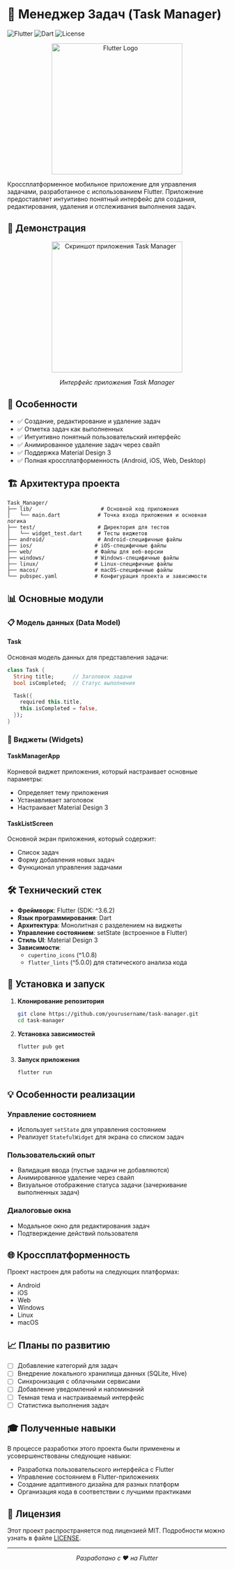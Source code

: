 # 📝 Менеджер Задач (Task Manager)

![Flutter](https://img.shields.io/badge/Flutter-3.6.2-blue.svg)
![Dart](https://img.shields.io/badge/Dart-Latest-blue.svg)
![License](https://img.shields.io/badge/License-MIT-green.svg)

<p align="center">
  <img src="https://raw.githubusercontent.com/flutter/website/master/src/_assets/image/flutter-lockup.png" alt="Flutter Logo" width="300"/>
</p>

Кроссплатформенное мобильное приложение для управления задачами, разработанное с использованием Flutter. Приложение предоставляет интуитивно понятный интерфейс для создания, редактирования, удаления и отслеживания выполнения задач.

## 📱 Демонстрация

<p align="center">
<img src="https://storage.yandexcloud.net/storage32/task_manager.png" alt="Скриншот приложения Task Manager" width="300">
</p>

<p align="center">
<i>Интерфейс приложения Task Manager</i>
</p>

## 🌟 Особенности

- ✅ Создание, редактирование и удаление задач
- ✅ Отметка задач как выполненных
- ✅ Интуитивно понятный пользовательский интерфейс
- ✅ Анимированное удаление задач через свайп
- ✅ Поддержка Material Design 3
- ✅ Полная кроссплатформенность (Android, iOS, Web, Desktop)

## 🏗️ Архитектура проекта

```
Task_Manager/
├── lib/                      # Основной код приложения
│   └── main.dart            # Точка входа приложения и основная логика
├── test/                    # Директория для тестов
│   └── widget_test.dart     # Тесты виджетов
├── android/                 # Android-специфичные файлы
├── ios/                    # iOS-специфичные файлы
├── web/                    # Файлы для веб-версии
├── windows/                # Windows-специфичные файлы
├── linux/                  # Linux-специфичные файлы
├── macos/                  # macOS-специфичные файлы
└── pubspec.yaml            # Конфигурация проекта и зависимости
```

## 📊 Основные модули

### 📋 Модель данных (Data Model)

#### Task
Основная модель данных для представления задачи:

```dart
class Task {
  String title;      // Заголовок задачи
  bool isCompleted;  // Статус выполнения

  Task({
    required this.title,
    this.isCompleted = false,
  });
}
```

### 🧩 Виджеты (Widgets)

#### TaskManagerApp
Корневой виджет приложения, который настраивает основные параметры:
- Определяет тему приложения
- Устанавливает заголовок
- Настраивает Material Design 3

#### TaskListScreen
Основной экран приложения, который содержит:
- Список задач
- Форму добавления новых задач
- Функционал управления задачами

## 🛠️ Технический стек

- **Фреймворк**: Flutter (SDK: ^3.6.2)
- **Язык программирования**: Dart
- **Архитектура**: Монолитная с разделением на виджеты
- **Управление состоянием**: setState (встроенное в Flutter)
- **Стиль UI**: Material Design 3
- **Зависимости**:
  - `cupertino_icons` (^1.0.8)
  - `flutter_lints` (^5.0.0) для статического анализа кода

## 🚀 Установка и запуск

1. **Клонирование репозитория**
   ```bash
   git clone https://github.com/yourusername/task-manager.git
   cd task-manager
   ```

2. **Установка зависимостей**
   ```bash
   flutter pub get
   ```

3. **Запуск приложения**
   ```bash
   flutter run
   ```

## 💡 Особенности реализации

### Управление состоянием
- Использует `setState` для управления состоянием
- Реализует `StatefulWidget` для экрана со списком задач

### Пользовательский опыт
- Валидация ввода (пустые задачи не добавляются)
- Анимированное удаление через свайп
- Визуальное отображение статуса задачи (зачеркивание выполненных задач)

### Диалоговые окна
- Модальное окно для редактирования задач
- Подтверждение действий пользователя

## 🌐 Кроссплатформенность

Проект настроен для работы на следующих платформах:
- Android
- iOS
- Web
- Windows
- Linux
- macOS

## 📈 Планы по развитию

- [ ] Добавление категорий для задач
- [ ] Внедрение локального хранилища данных (SQLite, Hive)
- [ ] Синхронизация с облачными сервисами
- [ ] Добавление уведомлений и напоминаний
- [ ] Темная тема и настраиваемый интерфейс
- [ ] Статистика выполнения задач

## 🎓 Полученные навыки

В процессе разработки этого проекта были применены и усовершенствованы следующие навыки:

- Разработка пользовательского интерфейса с Flutter
- Управление состоянием в Flutter-приложениях
- Создание адаптивного дизайна для разных платформ
- Организация кода в соответствии с лучшими практиками

## 📄 Лицензия

Этот проект распространяется под лицензией MIT. Подробности можно узнать в файле [LICENSE](LICENSE).

---

<p align="center">
  <i>Разработано с ❤️ на Flutter</i>
</p>
